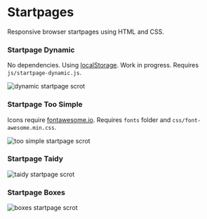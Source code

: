 # Startpages 

Responsive browser startpages using HTML and CSS.

### Startpage Dynamic
No dependencies. Using [localStorage](https://developer.mozilla.org/en-US/docs/Web/API/Web_Storage_API/Using_the_Web_Storage_API). Work in progress. Requires `js/startpage-dynamic.js`.

![dynamic startpage scrot](https://u.teknik.io/yexB0.png)

### Startpage Too Simple
Icons require [fontawesome.io](http://fontawesome.io). Requires `fonts` folder and `css/font-awesome.min.css`.

![too simple startpage scrot](https://u.teknik.io/BiV9U.png)

### Startpage Taidy

![taidy startpage scrot](https://u.teknik.io/mZatF.png)

### Startpage Boxes

![boxes startpage scrot](https://u.teknik.io/mV5l0.png)
